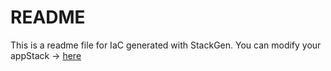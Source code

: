 # README
This is a readme file for IaC generated with StackGen.
You can modify your appStack -> [here](http://main.dev.stackgen.com/appstacks/91a73b5d-814a-4f44-8f5e-804db157bc00)
